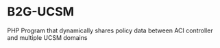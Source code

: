 # B2G-UCSM
PHP Program that dynamically shares policy data between ACI controller and multiple UCSM domains
